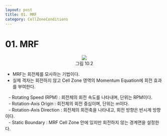 ```yaml
---
layout: post
title: 01. MRF
category: CellZoneConditions
---
```


# 01. MRF

<p align='Center'>
    <img src="https:nextfoam.co.kr/baramManual/userguide/10.2.png"><br>
    그림 10.2
</p>

* MRF는 회전체를 모사하는 기법이다.<br>
* 실제 격자는 회전하지 않고 Cell Zone 영역의 Momentum Equation에 회전 효과를 부여한다.<br>

&ensp; - Rotating Speed (RPM) : 회전체의 회전 속도를 나타내며, 단위는 RPM이다.<br>
&ensp; - Rotation-Axis Origin : 회전체의 회전 중심이며, 단위는 m이다.<br>
&ensp; - Rotation-Axis Direction : 회전체의 회전축을 나타내고, 회전 방향은 반시계 방향이다.<br>
&ensp; - Static Boundary : MRF Cell Zone 안에 있지만 회전하지 않는 경계면을 설정한다.<br>